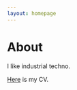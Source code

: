 ```yaml
---
layout: homepage
---
```


# About

I like industrial techno.

[Here](assets/files/curriculum_vitae.pdf) is my CV.
